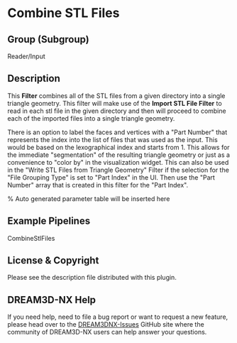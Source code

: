 # Combine STL Files

## Group (Subgroup)

Reader/Input

## Description

This **Filter** combines all of the STL files from a given directory into a single triangle geometry. This filter will make use of the **Import STL File Filter** to read in each stl file in the given directory and then will proceed to combine each of the imported files into a single triangle geometry.

There is an option to label the faces and vertices with a "Part Number" that represents the index into the list of files that was used as the input. This would be based on the lexographical index and starts from 1. This allows for the immediate "segmentation" of the resulting triangle geometry or just as a convenience to "color by" in the visualization widget. This can
also be used in the "Write STL Files from Triangle Geometry" Filter if the selection for
the "File Grouping Type" is set to "Part Index" in the UI. Then use the "Part Number" array
that is created in this filter for the "Part Index". 

% Auto generated parameter table will be inserted here

## Example Pipelines

CombineStlFiles

## License & Copyright

Please see the description file distributed with this plugin.

## DREAM3D-NX Help

If you need help, need to file a bug report or want to request a new feature, please head over to the [DREAM3DNX-Issues](https://github.com/BlueQuartzSoftware/DREAM3DNX-Issues/discussions) GitHub site where the community of DREAM3D-NX users can help answer your questions.
